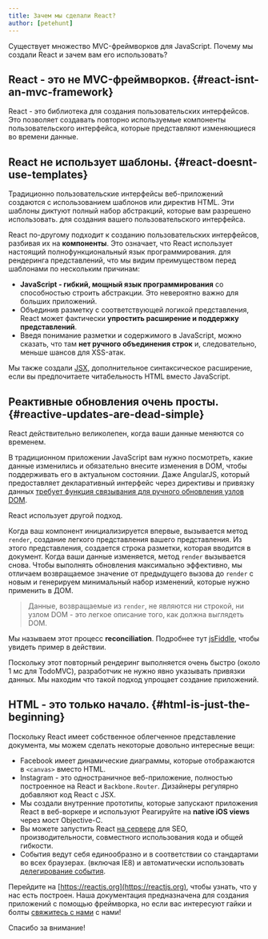 ```yaml
---
title: Зачем мы сделали React?
author: [petehunt]
---
```


Существует множество MVC-фреймворков для JavaScript. Почему мы создали React
и зачем вам его использовать?

## React - это не MVC-фреймворков. {#react-isnt-an-mvc-framework}

React - это библиотека для создания пользовательских интерфейсов. Это позволяет
создавать повторно используемые компоненты пользовательского интерфейса, которые
представляют изменяющиеся во времени данные.

## React не использует шаблоны. {#react-doesnt-use-templates}

Традиционно пользовательские интерфейсы веб-приложений создаются с использованием 
шаблонов или директив HTML. Эти шаблоны диктуют полный набор абстракций, которые
вам разрешено использовать. для создания вашего пользовательского интерфейса.

React по-другому подходит к созданию пользовательских интерфейсов, разбивая их на
**компоненты**. Это означает, что React использует настоящий полнофункциональный язык программирования.
для рендеринга представлений, что мы видим преимуществом перед шаблонами по нескольким причинам:

- **JavaScript - гибкий, мощный язык программирования** со способностью
   строить абстракции. Это невероятно важно для больших приложений.
- Объединив разметку с соответствующей логикой представления, React может фактически
   **упростить расширение и поддержку представлений**.
- Введя понимание разметки и содержимого в JavaScript, можно сказать, что там
   **нет ручного объединения строк** и, следовательно, меньше шансов для XSS-атак.

Мы также создали [JSX](/docs/jsx-in-depth.html), дополнительное синтаксическое
расширение, если вы предпочитаете читабельность HTML вместо JavaScript.

## Реактивные обновления очень просты. {#reactive-updates-are-dead-simple}

React действительно великолепен, когда ваши данные меняются со временем.

В традиционном приложении JavaScript вам нужно посмотреть, какие данные изменились
и обязательно внесите изменения в DOM, чтобы поддерживать его в актуальном состоянии. Даже AngularJS,
который предоставляет декларативный интерфейс через директивы и привязку данных [требует
функция связывания для ручного обновления узлов DOM](https://code.angularjs.org/1.0.8/docs/guide/directive#reasonsbehindthecompilelinkseparation).

React использует другой подход.

Когда ваш компонент инициализируется впервые, вызывается метод `render`,
создание легкого представления вашего представления. Из этого представления,
создается строка разметки, которая вводится в документ. Когда ваши данные
изменяется, метод `render` вызывается снова. Чтобы выполнять обновления
максимально эффективно, мы отличаем возвращаемое значение от предыдущего вызова до
`render` с новым и генерируем минимальный набор изменений, которые нужно применить
в ДОМ.

> Данные, возвращаемые из `render`, не являются ни строкой, ни узлом DOM - это
> легкое описание того, как должна выглядеть DOM.

Мы называем этот процесс **reconciliation**. Подробнее тут
[jsFiddle](http://jsfiddle.net/2h6th4ju/), чтобы увидеть пример в действии.

Поскольку этот повторный рендеринг выполняется очень быстро (около 1 мс для TodoMVC), разработчик
не нужно явно указывать привязки данных. Мы находим что такой подход
упрощает создание приложений.

## HTML - это только начало. {#html-is-just-the-beginning}

Поскольку React имеет собственное облегченное представление документа, мы можем сделать
некоторые довольно интересные вещи:

- Facebook имеет динамические диаграммы, которые отображаются в `<canvas>` вместо HTML.
- Instagram - это одностраничное веб-приложение, полностью построенное на React и
  `Backbone.Router`. Дизайнеры регулярно добавляют код React с JSX.
- Мы создали внутренние прототипы, которые запускают приложения React в веб-воркере и используют
  Реагируйте на **native iOS views** через мост Objective-C.
- Вы можете запустить React
  [на сервере](https://github.com/petehunt/react-server-rendering-example)
  для SEO, производительности, совместного использования кода и общей гибкости.
- События ведут себя единообразно и в соответствии со стандартами во всех браузерах.
  (включая IE8) и автоматически использовать
  [делегирование события](http://davidwalsh.name/event-delegate).

Перейдите на [https://reactjs.org](https://reactjs.org), чтобы узнать, что у нас есть
построен. Наша документация предназначена для создания приложений с помощью фреймворка,
но если вас интересуют гайки и болты
[свяжитесь с нами](/support.html) с нами!

Спасибо за внимание!

